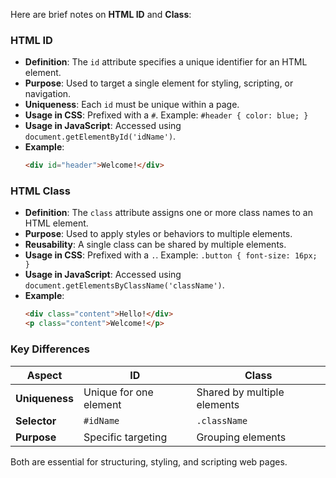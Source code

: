 Here are brief notes on **HTML ID** and **Class**:

### **HTML ID**
- **Definition**: The `id` attribute specifies a unique identifier for an HTML element.
- **Purpose**: Used to target a single element for styling, scripting, or navigation.
- **Uniqueness**: Each `id` must be unique within a page.
- **Usage in CSS**: Prefixed with a `#`. Example: `#header { color: blue; }`
- **Usage in JavaScript**: Accessed using `document.getElementById('idName')`.
- **Example**:
  ```html
  <div id="header">Welcome!</div>
  ```

### **HTML Class**
- **Definition**: The `class` attribute assigns one or more class names to an HTML element.
- **Purpose**: Used to apply styles or behaviors to multiple elements.
- **Reusability**: A single class can be shared by multiple elements.
- **Usage in CSS**: Prefixed with a `.`. Example: `.button { font-size: 16px; }`
- **Usage in JavaScript**: Accessed using `document.getElementsByClassName('className')`.
- **Example**:
  ```html
  <div class="content">Hello!</div>
  <p class="content">Welcome!</p>
  ```

### Key Differences
| **Aspect**     | **ID**                      | **Class**                  |
|-----------------|-----------------------------|----------------------------|
| **Uniqueness** | Unique for one element       | Shared by multiple elements |
| **Selector**   | `#idName`                   | `.className`               |
| **Purpose**    | Specific targeting           | Grouping elements          | 

Both are essential for structuring, styling, and scripting web pages.